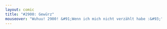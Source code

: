 ```yaml
---
layout: comic
title: "#2900: Gewürz"
mouseover: "Wuhuu! 2900! &#91;Wenn ich mich nicht verzählt habe :&#93;"
---
```

